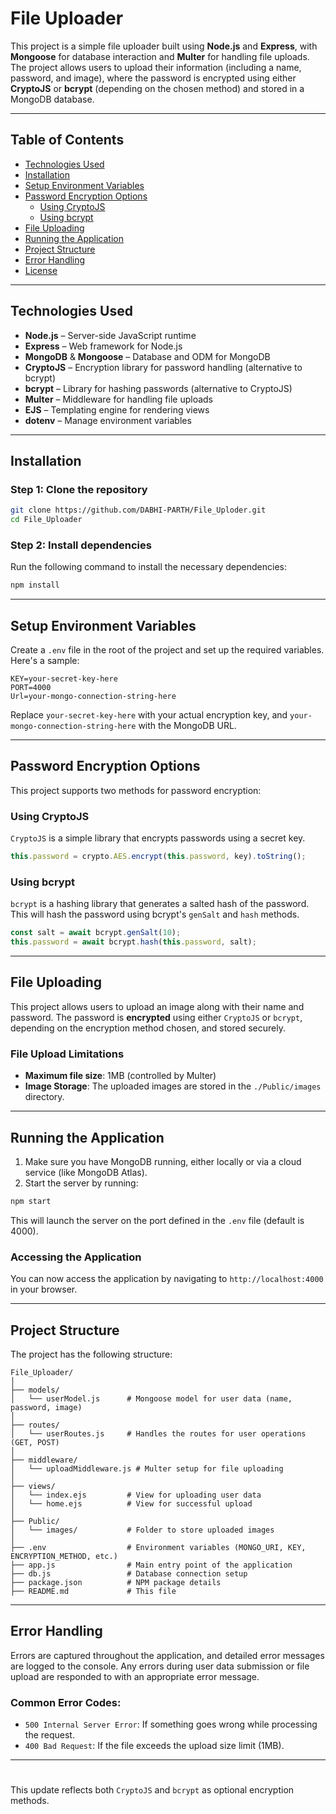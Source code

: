# File Uploader 

This project is a simple file uploader built using **Node.js** and **Express**, with **Mongoose** for database interaction and **Multer** for handling file uploads. The project allows users to upload their information (including a name, password, and image), where the password is encrypted using either **CryptoJS** or **bcrypt** (depending on the chosen method) and stored in a MongoDB database.

---

## Table of Contents

- [Technologies Used](#technologies-used)
- [Installation](#installation)
- [Setup Environment Variables](#setup-environment-variables)
- [Password Encryption Options](#password-encryption-options)
  - [Using CryptoJS](#using-cryptojs)
  - [Using bcrypt](#using-bcrypt)
- [File Uploading](#file-uploading)
- [Running the Application](#running-the-application)
- [Project Structure](#project-structure)
- [Error Handling](#error-handling)
- [License](#license)

---

## Technologies Used

- **Node.js** – Server-side JavaScript runtime
- **Express** – Web framework for Node.js
- **MongoDB** & **Mongoose** – Database and ODM for MongoDB
- **CryptoJS** – Encryption library for password handling (alternative to bcrypt)
- **bcrypt** – Library for hashing passwords (alternative to CryptoJS)
- **Multer** – Middleware for handling file uploads
- **EJS** – Templating engine for rendering views
- **dotenv** – Manage environment variables

---

## Installation

### Step 1: Clone the repository

```bash
git clone https://github.com/DABHI-PARTH/File_Uploder.git
cd File_Uploader
```

### Step 2: Install dependencies

Run the following command to install the necessary dependencies:

```bash
npm install
```

---

## Setup Environment Variables

Create a `.env` file in the root of the project and set up the required variables. Here's a sample:

```dotenv
KEY=your-secret-key-here
PORT=4000
Url=your-mongo-connection-string-here

```

Replace `your-secret-key-here` with your actual encryption key, and `your-mongo-connection-string-here` with the MongoDB URL.



---

## Password Encryption Options

This project supports two methods for password encryption:

### Using CryptoJS
`CryptoJS` is a simple library that encrypts passwords using a secret key.

```javascript
this.password = crypto.AES.encrypt(this.password, key).toString();
```

### Using bcrypt
`bcrypt` is a hashing library that generates a salted hash of the password.  This will hash the password using bcrypt's `genSalt` and `hash` methods.

```javascript
const salt = await bcrypt.genSalt(10);
this.password = await bcrypt.hash(this.password, salt);
```

---

## File Uploading

This project allows users to upload an image along with their name and password. The password is **encrypted** using either `CryptoJS` or `bcrypt`, depending on the encryption method chosen, and stored securely.

### File Upload Limitations

- **Maximum file size**: 1MB (controlled by Multer)
- **Image Storage**: The uploaded images are stored in the `./Public/images` directory.

---

## Running the Application

1. Make sure you have MongoDB running, either locally or via a cloud service (like MongoDB Atlas).
2. Start the server by running:

```bash
npm start
```

This will launch the server on the port defined in the `.env` file (default is 4000).

### Accessing the Application

You can now access the application by navigating to `http://localhost:4000` in your browser.

---

## Project Structure

The project has the following structure:

```
File_Uploader/
│
├── models/
│   └── userModel.js      # Mongoose model for user data (name, password, image)
│
├── routes/
│   └── userRoutes.js     # Handles the routes for user operations (GET, POST)
│
├── middleware/
│   └── uploadMiddleware.js # Multer setup for file uploading
│
├── views/
│   └── index.ejs         # View for uploading user data
│   └── home.ejs          # View for successful upload
│
├── Public/
│   └── images/           # Folder to store uploaded images
│
├── .env                  # Environment variables (MONGO_URI, KEY, ENCRYPTION_METHOD, etc.)
├── app.js                # Main entry point of the application
├── db.js                 # Database connection setup
├── package.json          # NPM package details
├── README.md             # This file
```

---

## Error Handling

Errors are captured throughout the application, and detailed error messages are logged to the console. Any errors during user data submission or file upload are responded to with an appropriate error message.

### Common Error Codes:

- `500 Internal Server Error`: If something goes wrong while processing the request.
- `400 Bad Request`: If the file exceeds the upload size limit (1MB).

---

#
This update reflects both `CryptoJS` and `bcrypt` as optional encryption methods. 
